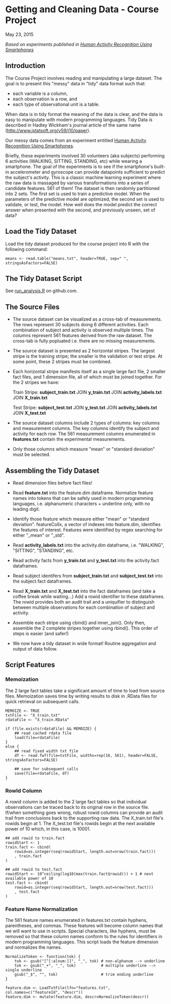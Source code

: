 # Getting and Cleaning Data - Course Project

May 23, 2015

*Based on experiments published in [Human Activity Recognition Using Smartphones](http://archive.ics.uci.edu/ml/datasets/Human+Activity+Recognition+Using+Smartphones)*

## Introduction

The Course Project involves reading and manipulating a large dataset.  The goal is to present this "messy" data in "tidy" data format such that:

* each variable is a column,
* each observation is a row, and
* each type of observational unit is a table.

When data is in tidy format the meaning of the data is clear, and the data is easy to manipulate with modern programming languages.  Tidy Data is described in Hadley Wickham's journal article of the same name (http://www.jstatsoft.org/v59/i10/paper).

Our messy data comes from an experiment entitled [Human Activity Recognition Using Smartphones](http://archive.ics.uci.edu/ml/datasets/Human+Activity+Recognition+Using+Smartphones).

Briefly, these experiments involved 30 volunteers (aka subjects) performing 6 activities (WALKING, SITTING, STANDING, etc) while wearing a smartphone. The goal of the experiments is to see if the smartphone's built-in accelerometer and gyroscope can provide datapoints sufficient to predict the subject's activity.  This is a classic machine learning experiment where the raw data is massaged by various transformations into a series of candidate features.  561 of them!  The dataset is then randomly partitioned into 2 sets.  The first set is used to train a predictive model.  When the parameters of the predictive model are optimized, the second set is used to validate, or test, the model.  How well does the model predict the correct answer when presented with the second, and previously unseen, set of data?

## Load the Tidy Dataset

Load the tidy dataset produced for the course project into R with the following command:

    means <- read.table("means.txt", header=TRUE, sep=" ", stringsAsFactors=FALSE)

## The Tidy Dataset Script

See [run\_analysis.R](https://github.com/rjhamilton/GetCleanData/blob/master/run_analysis.R) on github.com.

## The Source Files

* The source dataset can be visualized as a cross-tab of measurements.  The rows represent 30 subjects doing 6 different activities.  Each combination of subject and activity is observed multiple times.  The columns represent 561 features derived from the raw dataset.  The cross-tab is fully popluated i.e. there are no missing measurements.

* The source dataset is presented as 2 horizontal stripes.  The largest stripe is the training stripe; the smaller is the validation or test stripe.  At some point, these 2 stripes must be combined.

* Each horizontal stripe manifests itself as a single large fact file, 2 smaller fact files, and 1 dimension file, all of which must be joined together.  For the 2 stripes we have:

    Train Stripe:  **subject\_train.txt** JOIN **y\_train.txt** JOIN **activity\_labels.txt** JOIN **X\_train.txt**

    Test Stripe:   **subject\_test.txt**  JOIN **y\_test.txt**  JOIN **activity\_labels.txt** JOIN **X\_test.txt**

* The source dataset columns include 2 types of columns: key columns and measurement columns.  The key columns identify the subject and activity for each row.  The 561 measurement columns enumerated in **features.txt** contain the experimental measurements.

* Only those columns which measure "mean" or "standard deviation" must be selected.

## Assembling the Tidy Dataset

* Read dimension files before fact files!

* Read **feature.txt** into the feature.dim dataframe.  Normalize feature names into tokens that can be safely used in modern programming languages, i.e. alphanumeric characters + underline only, with no leading digit.

* Identify those feature which measure either "mean" or "standard deviation".  featureColIx, a vector of indexes into feature.dim, identifies the features of interest.  Features were identified by regex searching for either "\_mean" or "\_std".

* Read **activity_labels.txt** into the activity.dim dataframe, i.e. "WALKING", "SITTING", "STANDING", etc.

* Read activity facts from **y\_train.txt** and **y\_test.txt** into the activity.fact dataframes.

* Read subject identifers from **subject\_train.txt** and **subject\_test.txt** into the subject.fact dataframes.

* Read **X\_train.txt** and **X\_test.txt** into the fact dataframes (and take a coffee break while waiting...)  Add a rowid identifier to these dataframes.  The rowid provides both an audit trail and a uniquifier to distinguish between multiple observations for each combination of subject and activity.

* Assemble each stripe using cbind() and inner\_join().  Only then, assemble the 2 complete stripes together using rbind().  This order of steps is easier (and safer!)

* We now have a tidy dataset in wide format!  Routine aggregation and output of data follow.

## Script Features

### Memoization
The 2 large fact tables take a significant amount of time to load from source files.  Memoization saves time by writing results to disk in .RData files for quick retrieval on subsequent calls.

    MEMOIZE <- TRUE
	txtFile <- "X_train.txt"
	rdataFile <- "X_train.RData"	

	if (file.exists(rdataFile) && MEMOIZE) {
		## read cached rdata file
		load(file=rdataFile)
	}
	else {
		## read fixed width txt file
		df <- read.fwf(file=txtFile, widths=rep(16, 561), header=FALSE, stringsAsFactors=FALSE)
		
		## save for subsequent calls
		save(file=rdataFile, df)
	}


### RowId Column
A rowid column is added to the 2 large fact tables so that individual observations can be traced back to its original row in  the source file.  If/when something goes wrong, robust rowid columns can provide an audit trail from conclusions back to the supporting raw data.  The X\_train.txt file's rowids begin at 1.  The X\_test.txt file's rowids begin at the next available power of 10 which, in this case, is 10001.

    ## add rowid to train.fact
    rowidStart <- 1
    train.fact <- cbind(
        rowid=as.integer(seq(rowidStart, length.out=nrow(train.fact)))
    	, train.fact
    )
    
    ## add rowid to test.fact
    rowidStart <- 10^ceiling(log10(max(train.fact$rowid))) + 1 # next available power of 10
    test.fact <- cbind(
    	rowid=as.integer(seq(rowidStart, length.out=nrow(test.fact)))
    	, test.fact
    )

### Feature Name Normalization
The 561 feature names enumerated in features.txt contain hyphens, parentheses, and commas.  These features will become column names that we will want to use in scripts.  Special characters, like hyphens, must be removed so that these column names conform to the rules for identifiers in modern programming languages.  This script loads the feature dimension and normalizes the names.

    NormalizeToken <- function(tok) {
        tok <- gsub("[^[:alnum:]]", "_", tok) # non-alphanum --> underline
    	tok <- gsub("_+", "_", tok)           # multiple underline --> single underline
    	gsub("_$", "", tok)                   # trim ending underline
    }
    
    feature.dim <- LoadTxtFile(lfn="features.txt", col.names=c("featureId", "descr"))
    feature.dim <- mutate(feature.dim, descr=NormalizeToken(descr))
